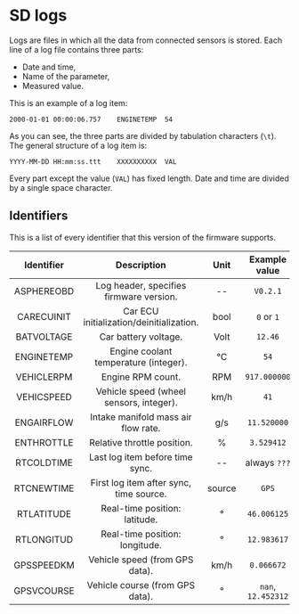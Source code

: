 # SD logs

Logs are files in which all the data from connected sensors is stored. Each line of a log file contains three parts:

- Date and time,
- Name of the parameter,
- Measured value.
  
This is an example of a log item:

`2000-01-01 00:00:06.757    ENGINETEMP  54`

As you can see, the three parts are divided by tabulation characters (`\t`). The general structure of a log item is:

`YYYY-MM-DD HH:mm:ss.ttt    XXXXXXXXXX  VAL`

Every part except the value (`VAL`) has fixed length.
Date and time are divided by a single space character.

## Identifiers

This is a list of every identifier that this version of the firmware supports.

|  Identifier  |                Description                |  Unit  | Example value |
|:------------:|:-----------------------------------------:|:------:|:-------------:|
|  ASPHEREOBD  | Log header, specifies firmware version.   |   --   |    `V0.2.1`   |
|  CARECUINIT  | Car ECU initialization/deinitialization.  |  bool  |   `0` or `1`  |
|  BATVOLTAGE  | Car battery voltage.                      |  Volt  |    `12.46`    |
|  ENGINETEMP  | Engine coolant temperature (integer).     |   °C   |     `54`      |
|  VEHICLERPM  | Engine RPM count.                         |  RPM   |  `917.000000` |
|  VEHICSPEED  | Vehicle speed (wheel sensors, integer).   |  km/h  |     `41`      |
|  ENGAIRFLOW  | Intake manifold mass air flow rate.       |   g/s  |  `11.520000`  |
|  ENTHROTTLE  | Relative throttle position.               |   %    |   `3.529412`  |
|  RTCOLDTIME  | Last log item before time sync.           |   --   | always `???`  |
|  RTCNEWTIME  | First log item after sync, time source.   | source |     `GPS`     |
|  RTLATITUDE  | Real-time position: latitude.             |   °    |  `46.006125`  |
|  RTLONGITUD  | Real-time position: longitude.            |   °    |  `12.983617`  |
|  GPSSPEEDKM  | Vehicle speed (from GPS data).            |  km/h  |  `0.066672`   |
|  GPSVCOURSE  | Vehicle course (from GPS data).           |   °    | `nan`, `12.452312` |